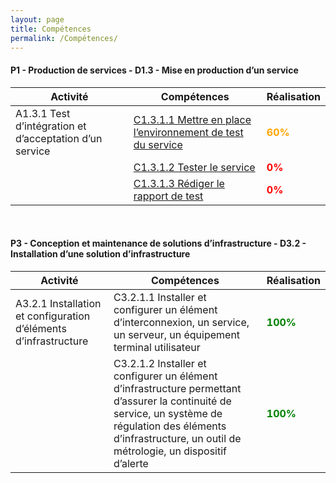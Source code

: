 ```yaml
---
layout: page
title: Compétences
permalink: /Compétences/
---
```

#### __P1 - Production de services - D1.3 - Mise en production d’un service__


| Activité | Compétences | Réalisation |
|----------|-------------|-------------|
| A1.3.1 Test d’intégration et d’acceptation d’un service |[C1.3.1.1 Mettre en place l’environnement de test du service]()| <span style="color:orange"><strong>60%</strong></span>  |
|                                | [C1.3.1.2 Tester le service]() |<span style="color:red"><strong>0%</strong></span> |
|| [C1.3.1.3 Rédiger le rapport de test]() |<span style="color:red"><strong>0%</strong></span> |

&nbsp;

#### __P3 - Conception et maintenance de solutions d’infrastructure - D3.2 - Installation d’une solution d’infrastructure__

| Activité | Compétences | Réalisation |
|----------|-------------|-------------|
| A3.2.1 Installation et configuration d’éléments d’infrastructure| C3.2.1.1 Installer et configurer un élément d’interconnexion, un service, un serveur, un équipement terminal utilisateur | <span style="color:green"><strong>100%</strong></span> |
|                                | C3.2.1.2 Installer et configurer un élément d’infrastructure permettant d’assurer la continuité de service, un système de régulation des éléments d’infrastructure, un outil de métrologie, un dispositif d’alerte |<span style="color:green"><strong>100%</strong></span> |

